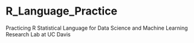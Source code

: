# R_Language_Practice
Practicing R Statistical Language for Data Science and Machine Learning Research Lab at UC Davis
